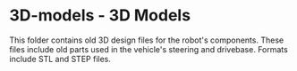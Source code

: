 # 3D-models - 3D Models

This folder contains old 3D design files for the robot's components. These files include old parts used in the vehicle's steering and drivebase. Formats include STL and STEP files.
